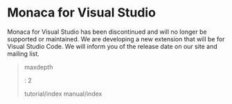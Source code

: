 Monaca for Visual Studio
========================

<div class="admonition note">

Monaca for Visual Studio has been discontinued and will no longer be
supported or maintained. We are developing a new extension that will be
for Visual Studio Code. We will inform you of the release date on our
site and mailing list.

</div>

> maxdepth
>
> :   2
>
> tutorial/index manual/index
